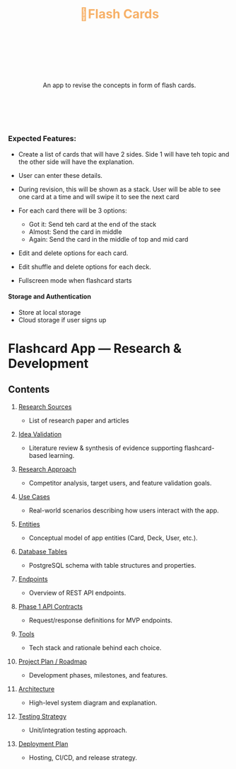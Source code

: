 <h1 align="center" style="color:#F7B168;"><br><br>🎴Flash Cards<br><br><br></h1>

<br><br>

<p align="center">An app to revise the concepts in form of flash cards.</p>

<br><br>
-----

### Expected Features:
-   Create a list of cards that will have 2 sides. Side 1 will have teh topic and the other side will have the explanation.
-   User can enter these details.
-   During revision, this will be shown as a stack. User will be able to see one card at a time and will swipe it to see the next card
-   For each card there will be 3 options:
    -   Got it: Send teh card at the end of the stack 
    -   Almost: Send the card in middle
    -   Again: Send the card in the middle of top and mid card

-   Edit and delete options for each card.
-   Edit shuffle and delete options for each deck.
-   Fullscreen mode when flashcard starts

#### Storage and Authentication
-   Store at local storage
-   Cloud storage if user signs up

# Flashcard App — Research & Development

## Contents

1. [Research Sources](docs/1_research_sources.md)  
   - List of research paper and articles

2. [Idea Validation](docs/2_idea_validation.md)  
   - Literature review & synthesis of evidence supporting flashcard-based learning.  

3. [Research Approach](docs/3_research_approach.md)  
   - Competitor analysis, target users, and feature validation goals.  

4. [Use Cases](docs/4_use_cases.md)  
   - Real-world scenarios describing how users interact with the app.  

5. [Entities](docs/5_entities.md)  
   - Conceptual model of app entities (Card, Deck, User, etc.).  

6. [Database Tables](docs/6_db_tables.md)  
   - PostgreSQL schema with table structures and properties.  

7. [Endpoints](docs/7_endpoints.md)  
   - Overview of REST API endpoints.  

8. [Phase 1 API Contracts](docs/8_p1_api_contracts.md)  
   - Request/response definitions for MVP endpoints.  

9. [Tools](docs/9_tools.md)  
   - Tech stack and rationale behind each choice.  

10. [Project Plan / Roadmap](docs/10_project_plan.md)  
    - Development phases, milestones, and features.  

11. [Architecture](docs/11_architecture.md)  
    - High-level system diagram and explanation.  

12. [Testing Strategy](docs/12_testing_strategy.md)  
    - Unit/integration testing approach.  

13. [Deployment Plan](docs/13_deployment_plan.md)  
    - Hosting, CI/CD, and release strategy.  
